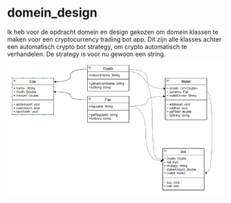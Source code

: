 # domein_design
Ik heb voor de opdracht domein en design gekozen om domein klassen te maken voor een cryptocurrency trading bot app. Dit zijn alle klasses achter een automatisch crypto bot strategy, om crypto automatisch te verhandelen. De strategy is voor nu gewoon een string.
![UML KLASSEN DIAGRAM](./UML.PNG)
